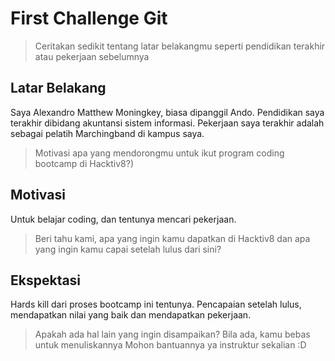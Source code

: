 # First Challenge Git

> Ceritakan sedikit tentang latar belakangmu seperti pendidikan terakhir atau pekerjaan sebelumnya

## Latar Belakang
Saya Alexandro Matthew Moningkey, biasa dipanggil Ando. Pendidikan saya terakhir dibidang akuntansi sistem informasi. Pekerjaan saya terakhir adalah sebagai pelatih Marchingband di kampus saya.

> Motivasi apa yang mendorongmu untuk ikut program coding bootcamp di Hacktiv8?)

## Motivasi
Untuk belajar coding, dan tentunya mencari pekerjaan.

> Beri tahu kami, apa yang ingin kamu dapatkan di Hacktiv8 dan apa yang ingin kamu capai setelah lulus dari sini?

## Ekspektasi
Hards kill dari proses bootcamp ini tentunya. Pencapaian setelah lulus, mendapatkan nilai yang baik dan mendapatkan pekerjaan.

> Apakah ada hal lain yang ingin disampaikan? Bila ada, kamu bebas untuk menuliskannya
Mohon bantuannya ya instruktur sekalian :D